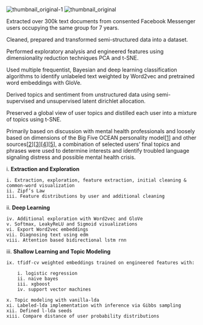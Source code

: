![thumbnail_original-1](https://user-images.githubusercontent.com/29679899/59774825-207b5900-927e-11e9-8560-f8c8c454ec25.png)
![thumbnail_original](https://user-images.githubusercontent.com/29679899/59774888-3852dd00-927e-11e9-812d-61dc8d47af1a.png)

Extracted over 300k text documents from consented Facebook Messenger 
users occupying the same group for 7 years. 

Cleaned, prepared and transformed semi-structured data into a dataset. 

Performed exploratory analysis and engineered features using dimensionality reduction techniques PCA and t-SNE. 

Used multiple frequentist, Bayesian and deep learning classification algorithms to identify 
unlabeled text weighted by Word2vec and pretrained word embeddings with GloVe. 

Derived topics and sentiment from unstructured data using semi-supervised and 
unsupervised latent dirichlet allocation. 

Preserved a global view of user topics and distilled each user into a mixture of topics using t-SNE.

Primarily based on discussion with mental health professionals and loosely based on dimensions of the Big Five OCEAN personality model[<a href="https://positivepsychology.com/big-five-personality-theory" rel="nofollow">1</a></li>] and other sources[<a href="https://www.ncbi.nlm.nih.gov/pubmed/10626371" rel="nofollow">2</a></li>][<a href="https://www.aclweb.org/anthology/W16-0307" rel="nofollow">3</a></li>][<a href="http://citeseerx.ist.psu.edu/viewdoc/download?doi=10.1.1.224.4752&rep=rep1&type=pdf" rel="nofollow">4</a></li>][<a href="https://www.ncbi.nlm.nih.gov/pmc/articles/PMC5902561/" rel="nofollow">5</a></li>], a combination of selected users’ final topics and phrases were used to determine interests and identify troubled language signaling distress and possible mental health crisis.


i. <b>Extraction and Exploration</b>

	i. Extraction, exploration, feature extraction, initial cleaning & common-word visualization
	ii. Zipf’s Law
	iii. Feature distributions by user and additional cleaning

ii. <b>Deep Learning</b>

	iv. Additional exploration with Word2vec and GloVe
	v. Softmax, LeakyReLU and Sigmoid visualizations 
	vi. Export Word2vec embeddings
	vii. Diagnosing text using edm
	viii. Attention based bidirectional lstm rnn

iii. <b>Shallow Learning and Topic Modeling</b>

	ix. tfidf-cv weighted embeddings trained on engineered features with: 

		i. logistic regression 
		ii. naive bayes 
		iii. xgboost 
		iv. support vector machines

	x. Topic modeling with vanilla-lda
	xi. Labeled-lda implementation with inference via Gibbs sampling
	xii. Defined l-lda seeds
	xiii. Compare distance of user probability distributions
